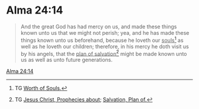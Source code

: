 # Alma 24:14

> And the great God has had mercy on us, and made these things known unto us that we might not perish; yea, and he has made these things known unto us beforehand, because he loveth our <u>souls</u>[^a] as well as he loveth our children; therefore, in his mercy he doth visit us by his angels, that the <u>plan of salvation</u>[^b] might be made known unto us as well as unto future generations.

[Alma 24:14](https://www.churchofjesuschrist.org/study/scriptures/bofm/alma/24?lang=eng&id=p14#p14)


[^a]: TG [Worth of Souls.](https://www.churchofjesuschrist.org/study/scriptures/tg/worth-of-souls?lang=eng)
[^b]: TG [Jesus Christ, Prophecies about](https://www.churchofjesuschrist.org/study/scriptures/tg/jesus-christ-prophecies-about?lang=eng); [Salvation, Plan of.](https://www.churchofjesuschrist.org/study/scriptures/tg/salvation-plan-of?lang=eng)
